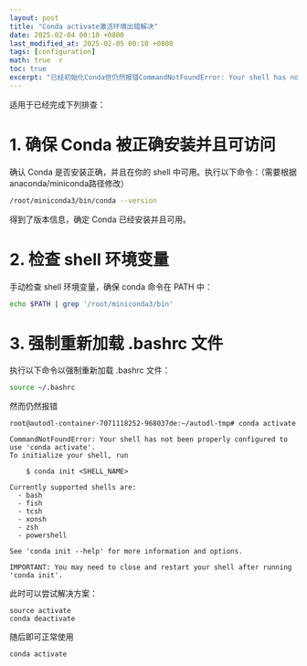 ```yaml
---
layout: post  
title: "Conda activate激活环境出错解决"  
date: 2025-02-04 00:10 +0800  
last_modified_at: 2025-02-05 00:10 +0800  
tags: [configuration]  
math: true  r
toc: true  
excerpt: "已经初始化Conda但仍然报错CommandNotFoundError: Your shell has not been properly configured to use 'conda activate'."
---
```

适用于已经完成下列排查：
# 1. 确保 Conda 被正确安装并且可访问
确认 Conda 是否安装正确，并且在你的 shell 中可用。执行以下命令：（需要根据anaconda/miniconda路径修改）

```bash
/root/miniconda3/bin/conda --version
```
得到了版本信息，确定 Conda 已经安装并且可用。

# 2. 检查 shell 环境变量
手动检查 shell 环境变量，确保 conda 命令在 PATH 中：
```bash
echo $PATH | grep '/root/miniconda3/bin'
```
# 3. 强制重新加载 .bashrc 文件
执行以下命令以强制重新加载 .bashrc 文件：
```bash
source ~/.bashrc
```
然而仍然报错

```
root@autodl-container-7071118252-968037de:~/autodl-tmp# conda activate

CommandNotFoundError: Your shell has not been properly configured to use 'conda activate'.
To initialize your shell, run

    $ conda init <SHELL_NAME>

Currently supported shells are:
  - bash
  - fish
  - tcsh
  - xonsh
  - zsh
  - powershell

See 'conda init --help' for more information and options.

IMPORTANT: You may need to close and restart your shell after running 'conda init'.
```

此时可以尝试解决方案：
```
source activate
conda deactivate
```

随后即可正常使用
```
conda activate
```
